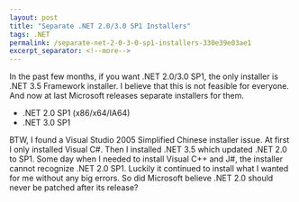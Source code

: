 ```yaml
---
layout: post
title: "Separate .NET 2.0/3.0 SP1 Installers"
tags: .NET
permalink: /separate-net-2-0-3-0-sp1-installers-330e39e03ae1
excerpt_separator: <!--more-->
---
```

In the past few months, if you want .NET 2.0/3.0 SP1, the only installer is .NET 3.5 Framework installer. I believe that this is not feasible for everyone. And now at last Microsoft releases separate installers for them.

* .NET 2.0 SP1 (x86/x64/IA64)
* .NET 3.0 SP1

BTW, I found a Visual Studio 2005 Simplified Chinese installer issue. At first I only installed Visual C#. Then I installed .NET 3.5 which updated .NET 2.0 to SP1. Some day when I needed to install Visual C++ and J#, the installer cannot recognize .NET 2.0 SP1. Luckily it continued to install what I wanted for me without any big errors. So did Microsoft believe .NET 2.0 should never be patched after its release?
<!--more-->